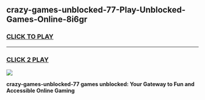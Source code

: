 
## crazy-games-unblocked-77-Play-Unblocked-Games-Online-8i6gr
<h3>
<a href="https://premium76.site?title=crazy-games-unblocked-77&ref=25A">CLICK TO PLAY</a></h3>
<hr>

<h3>
<a href="https://premium76.site?title=crazy-games-unblocked-77&ref=25A">CLICK 2 PLAY</a>
  
</h3>

<a href="https://premium76.site?title=crazy-games-unblocked-77&ref=25A"><img src="https://clearcache.store/games.png"></a>


**crazy-games-unblocked-77 games unblocked: Your Gateway to Fun and Accessible Online Gaming**
